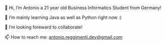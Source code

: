 👋 Hi, I’m Antonio a 21 year old Business Informatics Student from Germany!

🌱 I’m mainly learning Java as well as Python right now :) 

💞️ I’m looking foreward to collaborate!

📫 How to reach me: antonio.reggimenti.dev@gmail.com

<!---
Antooon03/Antooon03 is a ✨ special ✨ repository because its `README.md` (this file) appears on your GitHub profile.
You can click the Preview link to take a look at your changes.
--->
